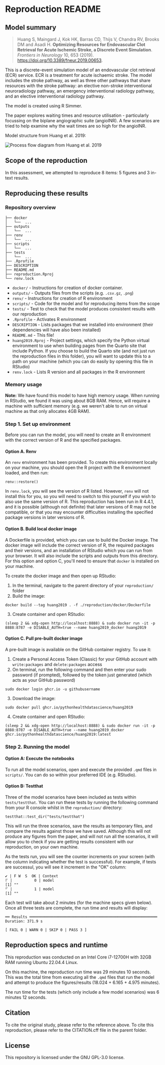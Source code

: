 # Reproduction README

## Model summary

> Huang S, Maingard J, Kok HK, Barras CD, Thijs V, Chandra RV, Brooks DM and Asadi H. **Optimizing Resources for Endovascular Clot Retrieval for Acute Ischemic Stroke, a Discrete Event Simulation**. *Frontiers in Neurology* 10, 653 (2019). <https://doi.org/10.3389/fneur.2019.00653>.

This is a discrete-event simulation model of an endovascular clot retrieval (ECR) service. ECR is a treatment for acute ischaemic stroke. The model includes the stroke pathway, as well as three other pathways that share resources with the stroke pathway: an elective non-stroke interventional neuroradiology pathway, an emergency interventional radiology pathway, and an elective interventional radiology pathway.

The model is created using R Simmer.

The paper explores waiting times and resource utilisation - particularly focussing on the biplane angiographic suite (angioINR). A few scenarios are tried to help examine why the wait times are so high for the angioINR.

Model structure from Huang et al. 2019:

![Process flow diagram from Huang et al. 2019](../original_study/fig1.jpg)

## Scope of the reproduction

In this assessment, we attempted to reproduce 8 items: 5 figures and 3 in-text results. 

## Reproducing these results

### Repository overview

```
├── docker
│   └──  ...
├── outputs
│   └──  ...
├── renv
│   └──  ...
├── scripts
│   └──  ...
├── tests
│   └──  ...
├── .Rprofile
├── DESCRIPTION
├── README.md
├── reproduction.Rproj
└── renv.lock
```

* `docker/` - Instructions for creation of docker container.
* `outputs/` - Outputs files from the scripts (e.g. `.csv.gz`, `.png`)
* `renv/` - Instructions for creation of R environment
* `scripts/` - Code for the model and for reproducing items from the scope
* `tests/` - Test to check that the model produces consistent results with our reproduction
* `.Rprofile` - Activates R environment
* `DESCRIPTION` - Lists packages that we installed into environment (their dependencies will have also been installed)
* `README.md` - This file!
* `huang2019.Rproj` - Project settings, which specify the Python virtual environment to use when building pages from the Quarto site that include Python. If you choose to build the Quarto site (and not just run the reproduction files in this folder), you will want to update this to a path on your machine (which you can do easily by opening this file in RStudio)
* `renv.lock` - Lists R version and all packages in the R environment

### Memory usage

**Note:** We have found this model to have high memory usage. When running in RStudio, we found it was using about 8GB RAM. Hence, will require a machine with sufficient memory (e.g. we weren't able to run on virtual machine as that only allocates 4GB RAM).

### Step 1. Set up environment

Before you can run the model, you will need to create an R environment with the correct version of R and the specified packages.

#### Option A. Renv

An `renv` environment has been provided. To create this environment locally on your machine, you should open the R project with the R environment loaded, and then run:

```
renv::restore()
```

In `renv.lock`, you will see the version of R listed. However, `renv` will not install this for you, so you will need to switch to this yourself if you wish to also use the same version of R. This reproduction has been run in R 4.4.1, and it is possible (although not definite) that later versions of R may not be compatible, or that you may encounter difficulties installing the specified package versions in later versions of R.

#### Option B. Build local docker image

A Dockerfile is provided, which you can use to build the Docker image. The docker image will include the correct version of R, the required packages and their versions, and an installation of RStudio which you can run from your browser. It will also include the scripts and outputs from this directory. For this option and option C, you'll need to ensure that `docker` is installed on your machine.

To create the docker image and then open up RStudio:

1. In the terminal, navigate to the parent directory of your `reproduction/` folder
2. Build the image:

```
docker build --tag huang2019 . -f ./reproduction/docker/Dockerfile
```

3. Create container and open RStudio:

```
(sleep 2 && xdg-open http://localhost:8888) & sudo docker run -it -p 8888:8787 -e DISABLE_AUTH=true --name huang2019_docker huang2019
```

#### Option C. Pull pre-built docker image

A pre-built image is available on the GitHub container registry. To use it:

1. Create a Personal Access Token (Classic) for your GitHub account with `write:packages` and `delete:packages` access
2. On terminal, run the following command and then enter your sudo password (if prompted), followed by the token just generated (which acts as your GitHub password)

```
sudo docker login ghcr.io -u githubusername
```

3. Download the image:

```
sudo docker pull ghcr.io/pythonhealthdatascience/huang2019
```

4. Create container and open RStudio:

```
(sleep 2 && xdg-open http://localhost:8888) & sudo docker run -it -p 8888:8787 -e DISABLE_AUTH=true --name huang2019_docker ghcr.io/pythonhealthdatascience/huang2019:latest
```

### Step 2. Running the model

#### Option A: Execute the notebooks

To run all the model scenarios, open and execute the provided `.qmd` files in `scripts/`. You can do so within your preferred IDE (e.g. RStudio).

#### Option B: Testthat

Three of the model scenarios have been included as tests within `tests/testthat`. You can run these tests by running the following command from your R console whilst in the `reproduction/` directory:

```
testthat::test_dir("tests/testthat")
```

This will run the three scenarios, save the results as temporary files, and compare the results against those we have saved. Although this will not produce any figures from the paper, and will not run all the scenarios, it will allow you to check if you are getting results consistent with our reproduction, on your own machine.

As the tests run, you will see the counter increments on your screen (with the column indicating whether the test is successful). For example, if tests are successul, you will see it increment in the "OK" column:

```
✔ | F W  S  OK | Context
⠏ |          0 | model                                               [1] ""
⠋ |          1 | model                                               [1] ""
```

Each test will take about 2 minutes (for the machine specs given below). Once all three tests are complete, the run time and results will display:

```
══ Results ══════════════════════════════════════════════════════════
Duration: 371.9 s

[ FAIL 0 | WARN 0 | SKIP 0 | PASS 3 ]
```

## Reproduction specs and runtime

This reproduction was conducted on an Intel Core i7-12700H with 32GB RAM running Ubuntu 22.04.4 Linux.

On this machine, the reproduction run time was 29 minutes 10 seconds. This was the total time from executing all the `.qmd` files that run the model and attempt to produce the figures/results (18.024 + 6.165 + 4.975 minutes).

The run time for the tests (which only include a few model scenarios) was 6 minutes 12 seconds.

## Citation

To cite the original study, please refer to the reference above. To cite this reproduction, please refer to the CITATION.cff file in the parent folder.

## License

This repository is licensed under the GNU GPL-3.0 license.
